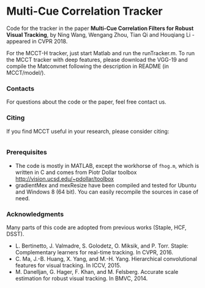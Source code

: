 # Multi-Cue Correlation Tracker
Code for the tracker in the paper **Multi-Cue Correlation Filters for Robust Visual Tracking**, by Ning Wang, Wengang Zhou, Tian Qi and Houqiang Li - appeared in CVPR 2018.

For the MCCT-H tracker, just start Matlab and run the runTracker.m. To run the MCCT tracker with deep features, please download the VGG-19 and compile the Matconvnet following the description in README (in MCCT/model/).

### Contacts
For questions about the code or the paper, feel free contact us.

### Citing
If you find MCCT useful in your research, please consider citing:
```
```
### Prerequisites
 - The code is mostly in MATLAB, except the workhorse of `fhog.m`, which is written in C and comes from Piotr Dollar toolbox http://vision.ucsd.edu/~pdollar/toolbox
 - gradientMex and mexResize have been compiled and tested for Ubuntu and Windows 8 (64 bit). You can easily recompile the sources in case of need.

### Acknowledgments
Many parts of this code are adopted from previous works (Staple, HCF, DSST).

- L. Bertinetto, J. Valmadre, S. Golodetz, O. Miksik, and P. Torr. Staple: Complementary learners for real-time tracking. In CVPR, 2016.
- C. Ma, J.-B. Huang, X. Yang, and M.-H. Yang. Hierarchical convolutional features for visual tracking. In ICCV, 2015.
- M. Danelljan, G. Hager, F. Khan, and M. Felsberg. Accurate scale estimation for robust visual tracking. In BMVC, 2014.

